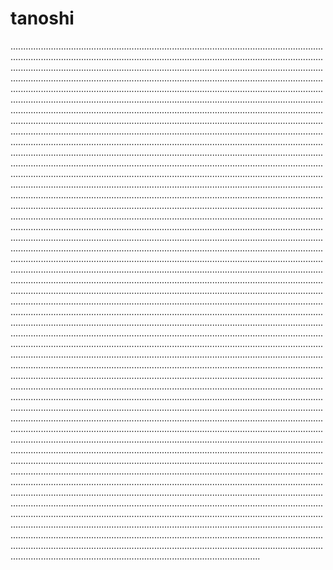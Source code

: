 # tanoshi
...................................................................................................................................................................................................................................................................................................................................................................................................................................................................................................................................................................................................................................................................................................................................................................................................................................................................................................................................................................................................................................................................................................................................................................................................................................................................................................................................................................................................................................................................................................................................................................................................................................................................................................................................................................................................................................................................................................................................................................................................................................................................................................................................................................................................................................................................................................................................................................................................................................................................................................................................................................................................................................................................................................................................................................................................................................................................................................................................................................................................................................................................................................................................................................................................................................................................................................................................................................................................................................................................................................................................................................................................................................................................................................................................................................................................................................................................................................................................................................................................................................................................................................................................................................................................................................................................................................................................................................................................................................................................................................................................................................................................................................................................................................................................................................................................................................................................................................................................................................................................................................................................................................................................................................................................................................................................................................................................................................................................................................................................................................................................................................................................................................................................................................................................................................................................................................................................................................................................................................................................................................................................................................................................................................................................................................................................................................